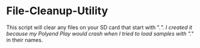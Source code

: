 # File-Cleanup-Utility
This script will clear any files on your SD card that start with "._". I created it because my Polyend Play would crash when I tried to load samples with "._" in their names.
